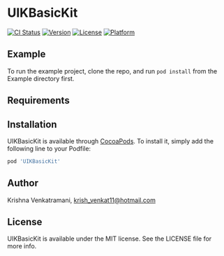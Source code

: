 # UIKBasicKit

[![CI Status](https://img.shields.io/travis/56647167/UIKBasicKit.svg?style=flat)](https://travis-ci.org/56647167/UIKBasicKit)
[![Version](https://img.shields.io/cocoapods/v/UIKBasicKit.svg?style=flat)](https://cocoapods.org/pods/UIKBasicKit)
[![License](https://img.shields.io/cocoapods/l/UIKBasicKit.svg?style=flat)](https://cocoapods.org/pods/UIKBasicKit)
[![Platform](https://img.shields.io/cocoapods/p/UIKBasicKit.svg?style=flat)](https://cocoapods.org/pods/UIKBasicKit)

## Example

To run the example project, clone the repo, and run `pod install` from the Example directory first.

## Requirements

## Installation

UIKBasicKit is available through [CocoaPods](https://cocoapods.org). To install
it, simply add the following line to your Podfile:

```ruby
pod 'UIKBasicKit'
```

## Author

Krishna Venkatramani, krish_venkat11@hotmail.com

## License

UIKBasicKit is available under the MIT license. See the LICENSE file for more info.
